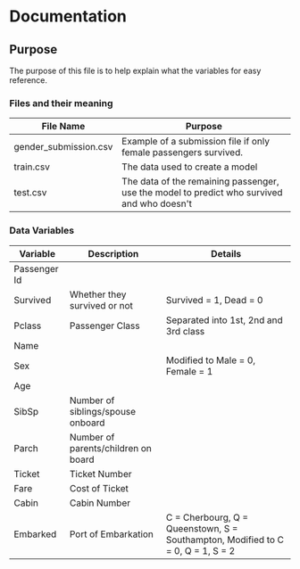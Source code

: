 # Documentation

## Purpose

The purpose of this file is to help explain what the variables for easy
reference.

### Files and their meaning

| File Name             | Purpose                                                                                    |
|-----------------------|--------------------------------------------------------------------------------------------|
| gender_submission.csv | Example of a submission file if only female passengers survived.                           |
| train.csv             | The data used to create a model                                                            |
| test.csv              | The data of the remaining passenger, use the model to predict who survived and who doesn't |


### Data Variables 
| Variable     | Description                         | Details                                                                         |
|--------------|-------------------------------------|---------------------------------------------------------------------------------|
| Passenger Id |                                     |                                                                                 |
| Survived     | Whether they survived or not        | Survived = 1, Dead = 0                                                          |
| Pclass       | Passenger Class                     | Separated into 1st, 2nd and 3rd class                                           |
| Name         |                                     |                                                                                 |
| Sex          |                                     | Modified to Male = 0, Female = 1                                                |
| Age          |                                     |                                                                                 |
| SibSp        | Number of siblings/spouse onboard   |                                                                                 |
| Parch        | Number of parents/children on board |                                                                                 |
| Ticket       | Ticket Number                       |                                                                                 |
| Fare         | Cost of Ticket                      |                                                                                 |
| Cabin        | Cabin Number                        |                                                                                 |
| Embarked     | Port of Embarkation                 | C = Cherbourg, Q = Queenstown, S = Southampton, Modified to C = 0, Q = 1, S = 2 |
